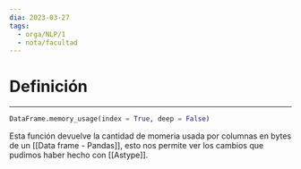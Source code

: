 ```yaml
---
dia: 2023-03-27
tags:
  - orga/NLP/1
  - nota/facultad
---
```

# Definición
---
``` python
DataFrame.memory_usage(index = True, deep = False)
```

Esta función devuelve la cantidad de momeria usada por columnas en bytes de un [[Data frame - Pandas]], esto nos permite ver los cambios que pudimos haber hecho con [[Astype]].